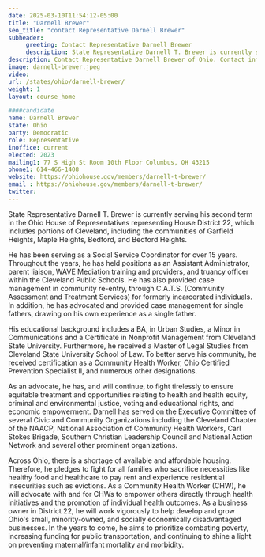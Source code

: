 ```yaml
---
date: 2025-03-10T11:54:12-05:00
title: "Darnell Brewer"
seo_title: "contact Representative Darnell Brewer"
subheader:
     greeting: Contact Representative Darnell Brewer
     description: State Representative Darnell T. Brewer is currently serving his second term in the Ohio House of Representatives representing House District 22, which includes portions of Cleveland, including the communities of Garfield Heights, Maple Heights, Bedford, and Bedford Heights. 
description: Contact Representative Darnell Brewer of Ohio. Contact information for Darnell Brewer includes email address, phone number, and mailing address.
image: darnell-brewer.jpeg
video:
url: /states/ohio/darnell-brewer/
weight: 1
layout: course_home

####candidate
name: Darnell Brewer
state: Ohio
party: Democratic
role: Representative
inoffice: current
elected: 2023
mailing1: 77 S High St Room 10th Floor Columbus, OH 43215
phone1: 614-466-1408 
website: https://ohiohouse.gov/members/darnell-t-brewer/
email : https://ohiohouse.gov/members/darnell-t-brewer/
twitter: 
---
```

State Representative Darnell T. Brewer is currently serving his second term in the Ohio House of Representatives representing House District 22, which includes portions of Cleveland, including the communities of Garfield Heights, Maple Heights, Bedford, and Bedford Heights. 

He has been serving as a Social Service Coordinator for over 15 years.  Throughout the years, he has held positions as an Assistant Administrator, parent liaison, WAVE Mediation training and providers, and truancy officer within the Cleveland Public Schools. He has also provided case management in community re-entry, through C.A.T.S. (Community Assessment and Treatment Services) for formerly incarcerated individuals. In addition, he has advocated and provided case management for single fathers, drawing on his own experience as a single father.

His educational background includes a BA, in Urban Studies, a Minor in Communications and a Certificate in Nonprofit Management from Cleveland State University. Furthermore, he received a Master of Legal Studies from Cleveland State University School of Law. To better serve his community, he received certification as a Community Health Worker, Ohio Certified Prevention Specialist II, and numerous other designations.

As an advocate, he has, and will continue, to fight tirelessly to ensure equitable treatment and opportunities relating to health and health equity, criminal and environmental justice, voting and educational rights, and economic empowerment. Darnell has served on the Executive Committee of several Civic and Community Organizations including the Cleveland Chapter of the NAACP, National Association of Community Health Workers, Carl Stokes Brigade, Southern Christian Leadership Council and National Action Network and several other prominent organizations.

Across Ohio, there is a shortage of available and affordable housing. Therefore, he pledges to fight for all families who sacrifice necessities like healthy food and healthcare to pay rent and experience residential insecurities such as evictions. As a Community Health Worker (CHW), he will advocate with and for CHWs to empower others directly through health initiatives and the promotion of individual health outcomes. As a business owner in District 22, he will work vigorously to help develop and grow Ohio's small, minority-owned, and socially economically disadvantaged businesses. In the years to come, he aims to prioritize combating poverty, increasing funding for public transportation, and continuing to shine a light on preventing maternal/infant mortality and morbidity.
